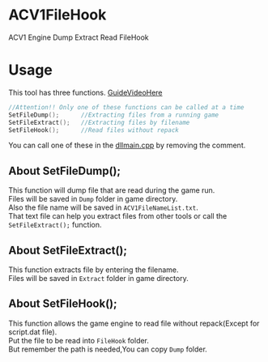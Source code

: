 # ACV1FileHook
ACV1 Engine Dump Extract Read FileHook

# Usage
This tool has three functions.  [GuideVideoHere](https://www.youtube.com/watch?v=t9PzEKXvcJs)
```c
//Attention!! Only one of these functions can be called at a time
SetFileDump();      //Extracting files from a running game  
SetFileExtract();   //Extracting files by filename  
SetFileHook();      //Read files without repack  
```
You can call one of these in the [dllmain.cpp](https://github.com/Dir-A/ACV1FileHook/blob/main/ACV1FileHook/ACV1FileHook/dllmain.cpp) by removing the comment.  

## About SetFileDump(); 
This function will dump file that are read during the game run.  
Files will be saved in `Dump` folder in game directory.  
Also the file name will be saved in `ACV1FileNameList.txt`.  
That text file can help you extract files from other tools or call the `SetFileExtract();` function.  

## About SetFileExtract();
This function extracts file by entering the filename.  
Files will be saved in `Extract` folder in game directory.  

## About SetFileHook();
This function allows the game engine to read file without repack(Except for script.dat file).  
Put the file to be read into `FileHook` folder.  
But remember the path is needed,You can copy `Dump` folder.  
